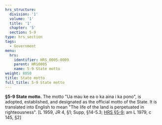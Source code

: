 ```yaml
---
hrs_structure:
  division: '1'
  volume: '1'
  title: '1'
  chapter: '5'
  section: 5-9
type: hrs_section
tags:
  - Government
menu:
  hrs:
    identifier: HRS_0005-0009
    parent: HRS0005
    name: 5-9 State motto
weight: 8050
title: State motto
full_title: 5-9 State motto
---
```

**§5-9 State motto.** The motto "Ua mau ke ea o ka aina i ka pono", is adopted, established, and designated as the official motto of the State. It is translated into English to mean "The life of the land is perpetuated in righteousness". [L 1959, JR 4, §1; Supp, §14-5.3; [HRS §5-9](/title-1/chapter-5/section-5-9/); am L 1979, c 145, §2]